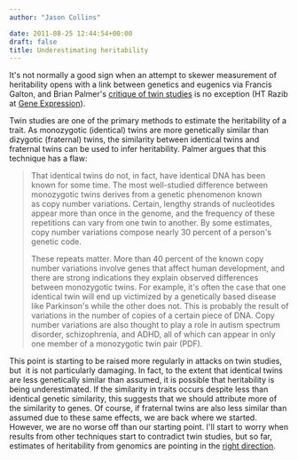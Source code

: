 ```yaml
---
author: "Jason Collins"

date: 2011-08-25 12:44:54+00:00
draft: false
title: Underestimating heritability
---
```


It's not normally a good sign when an attempt to skewer measurement of heritability opens with a link between genetics and eugenics via Francis Galton, and Brian Palmer's [critique of twin studies](http://www.slate.com/id/2301906) is no exception (HT Razib at [Gene Expression](http://blogs.discovermagazine.com/gnxp/2011/08/twin-studies-are-not-useless/)).

Twin studies are one of the primary methods to estimate the heritability of a trait. As monozygotic (identical) twins are more genetically similar than dizygotic (fraternal) twins, the similarity between identical twins and fraternal twins can be used to infer heritability. Palmer argues that this technique has a flaw:


<blockquote>That identical twins do not, in fact, have identical DNA has been known for some time. The most well-studied difference between monozygotic twins derives from a genetic phenomenon known as copy number variations. Certain, lengthy strands of nucleotides appear more than once in the genome, and the frequency of these repetitions can vary from one twin to another. By some estimates, copy number variations compose nearly 30 percent of a person's genetic code.

These repeats matter. More than 40 percent of the known copy number variations involve genes that affect human development, and there are strong indications they explain observed differences between monozygotic twins. For example, it's often the case that one identical twin will end up victimized by a genetically based disease like Parkinson's while the other does not. This is probably the result of variations in the number of copies of a certain piece of DNA. Copy number variations are also thought to play a role in autism spectrum disorder, schizophrenia, and ADHD, all of which can appear in only one member of a monozygotic twin pair (PDF).</blockquote>


This point is starting to be raised more regularly in attacks on twin studies, but  it is not particularly damaging. In fact, to the extent that identical twins are less genetically similar than assumed, it is possible that heritability is being underestimated. If the similarity in traits occurs despite less than identical genetic similarity, this suggests that we should attribute more of the similarity to genes. Of course, if fraternal twins are also less similar than assumed due to these same effects, we are back where we started. However, we are no worse off than our starting point. I'll start to worry when results from other techniques start to contradict twin studies, but so far, estimates of heritability from genomics are pointing in the [right direction](http://blogs.discovermagazine.com/gnxp/2011/08/half-the-variation-in-i-q-is-due-to-genes/).
